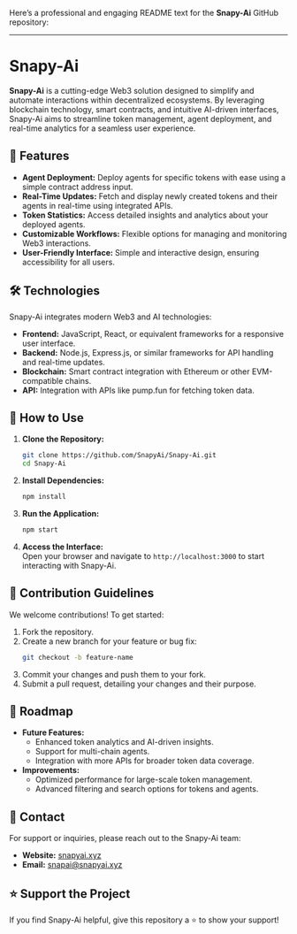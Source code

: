 Here’s a professional and engaging README text for the **Snapy-Ai** GitHub repository:

---

# Snapy-Ai  

**Snapy-Ai** is a cutting-edge Web3 solution designed to simplify and automate interactions within decentralized ecosystems. By leveraging blockchain technology, smart contracts, and intuitive AI-driven interfaces, Snapy-Ai aims to streamline token management, agent deployment, and real-time analytics for a seamless user experience.

## 🚀 Features  
- **Agent Deployment:** Deploy agents for specific tokens with ease using a simple contract address input.  
- **Real-Time Updates:** Fetch and display newly created tokens and their agents in real-time using integrated APIs.  
- **Token Statistics:** Access detailed insights and analytics about your deployed agents.  
- **Customizable Workflows:** Flexible options for managing and monitoring Web3 interactions.  
- **User-Friendly Interface:** Simple and interactive design, ensuring accessibility for all users.  

## 🛠️ Technologies  
Snapy-Ai integrates modern Web3 and AI technologies:  
- **Frontend:** JavaScript, React, or equivalent frameworks for a responsive user interface.  
- **Backend:** Node.js, Express.js, or similar frameworks for API handling and real-time updates.  
- **Blockchain:** Smart contract integration with Ethereum or other EVM-compatible chains.  
- **API:** Integration with APIs like pump.fun for fetching token data.  

## 📄 How to Use  
1. **Clone the Repository:**  
   ```bash
   git clone https://github.com/SnapyAi/Snapy-Ai.git  
   cd Snapy-Ai
   ```  
2. **Install Dependencies:**  
   ```bash
   npm install  
   ```  
3. **Run the Application:**  
   ```bash
   npm start  
   ```  
4. **Access the Interface:**  
   Open your browser and navigate to `http://localhost:3000` to start interacting with Snapy-Ai.

## 🤝 Contribution Guidelines  
We welcome contributions! To get started:  
1. Fork the repository.  
2. Create a new branch for your feature or bug fix:  
   ```bash
   git checkout -b feature-name  
   ```  
3. Commit your changes and push them to your fork.  
4. Submit a pull request, detailing your changes and their purpose.

## 📝 Roadmap  
- **Future Features:**  
  - Enhanced token analytics and AI-driven insights.  
  - Support for multi-chain agents.  
  - Integration with more APIs for broader token data coverage.  
- **Improvements:**  
  - Optimized performance for large-scale token management.  
  - Advanced filtering and search options for tokens and agents.  

## 📧 Contact  
For support or inquiries, please reach out to the Snapy-Ai team:  
- **Website:** [snapyai.xyz](https://github.com/SnapyAi/Snapy-Ai)  
- **Email:** [snapai@snapyai.xyz
](mailto:support@snapyai.com)  

## ⭐ Support the Project  
If you find Snapy-Ai helpful, give this repository a ⭐ to show your support!  

